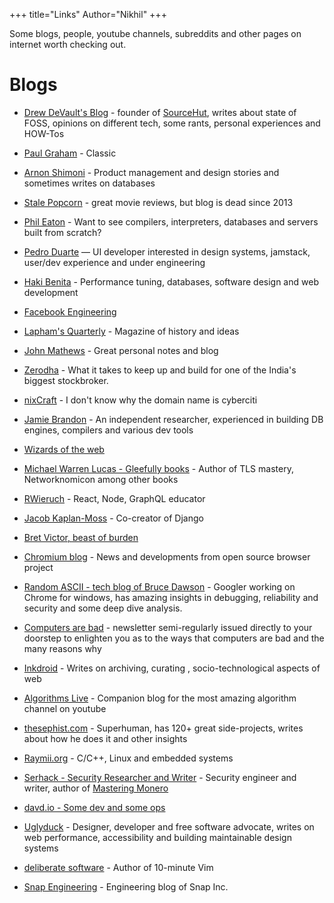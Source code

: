 +++
title="Links"
Author="Nikhil"
+++


Some blogs, people, youtube channels, subreddits and other pages on internet worth checking out.



# Blogs



- [Drew DeVault's Blog](https://drewdevault.com/) - founder of [SourceHut](https://sr.ht), writes about state of FOSS, opinions on different tech, some rants, personal experiences and HOW-Tos


- [Paul Graham](https://www.paulgraham.com) - Classic


- [Arnon Shimoni](https://arnon.dk/) - Product management and design stories and sometimes writes on databases


- [Stale Popcorn](https://stalepopcornau.blogspot.com/) - great movie reviews, but blog is dead since 2013

- [Phil Eaton](https://notes.eatonphil.com/) - Want to see compilers, interpreters, databases and servers built from scratch?

- [Pedro Duarte](https://ped.ro) — UI developer interested in design systems, jamstack, user/dev experience and under engineering

- [Haki Benita](https://hakibenita.com) - Performance tuning, databases, software design and web development

- [Facebook Engineering](https://engineering.fb.com/)

- [Lapham's Quarterly](https://www.laphamsquarterly.org/) - Magazine of history and ideas

- [John Mathews](https://johnmathews.eu) - Great personal notes and blog

- [Zerodha](https://zerodha.tech) - What it takes to keep up and build for one of the India's biggest stockbroker.

- [nixCraft](https://cyberciti.biz) - I don't know why the domain name is cyberciti

- [Jamie Brandon](https://scattered-thoughts.net) - An independent researcher, experienced in building DB engines, compilers and various dev tools

- [Wizards of the web](https://blog.wotw.pro)

- [Michael Warren Lucas - Gleefully books](https://mwl.io) - Author of TLS mastery, Networknomicon among other books

- [RWieruch](https://robinwieruch.de/) - React, Node, GraphQL educator

- [Jacob Kaplan-Moss](https://jacobian.org) - Co-creator of Django

- [Bret Victor, beast of burden](http://worrydream.com)

- [Chromium blog](https://blog.chromium.org) - News and developments from open source browser project

- [Random ASCII - tech blog of Bruce Dawson](https://randomascii.wordpress.com) - Googler working on Chrome for windows, has amazing insights in debugging, reliability and security and some deep dive analysis.


- [Computers are bad](https://computer.rip) - newsletter semi-regularly issued directly to your doorstep to enlighten you as to the ways that computers are bad and the many reasons why

- [Inkdroid](https://inkdroid.org) - Writes on archiving, curating , socio-technological aspects of web

- [Algorithms Live](https://algorithms-live.blogspot.com) - Companion blog for the most amazing algorithm channel on youtube

- [thesephist.com](https://thesephist.com) - Superhuman, has 120+ great side-projects, writes about how he does it and other insights

- [Raymii.org](https://raymii.org) - C/C++, Linux and embedded systems

- [Serhack - Security Researcher and Writer](https://serhack.me) - Security engineer and writer, author of [Mastering Monero](https://masteringmonero.com/)

- [davd.io - Some dev and some ops](https://davd.io)

- [Uglyduck](https://uglyduck.ca) - Designer, developer and free software advocate, writes on web performance, accessibility and building maintainable design systems

- [deliberate software](https://deliberate-software.com) - Author of 10-minute Vim

- [Snap Engineering](https://eng.snap.com) - Engineering blog of Snap Inc.









